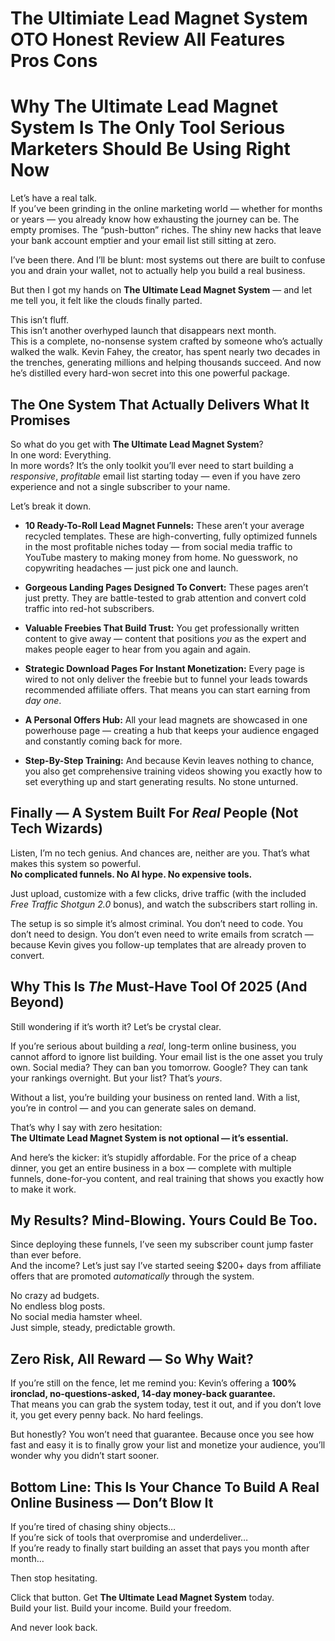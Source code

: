 # The Ultimiate Lead Magnet System OTO Honest Review All Features Pros Cons
<h1 class="" data-start="162" data-end="264">Why <strong data-start="168" data-end="203">The Ultimate Lead Magnet System</strong> Is The Only Tool Serious Marketers Should Be Using Right Now</h1>
<p class="" data-start="266" data-end="576">Let’s have a real talk.<br data-start="289" data-end="292" />If you’ve been grinding in the online marketing world — whether for months or years — you already know how exhausting the journey can be. The empty promises. The “push-button” riches. The shiny new hacks that leave your bank account emptier and your email list still sitting at zero.</p>
<p class="" data-start="578" data-end="732">I’ve been there. And I’ll be blunt: most systems out there are built to confuse you and drain your wallet, not to actually help you build a real business.</p>
<p class="" data-start="734" data-end="859">But then I got my hands on <strong data-start="761" data-end="796">The Ultimate Lead Magnet System</strong> — and let me tell you, it felt like the clouds finally parted.</p>
<p class="" data-start="861" data-end="1236">This isn’t fluff.<br data-start="878" data-end="881" />This isn’t another overhyped launch that disappears next month.<br data-start="944" data-end="947" />This is a complete, no-nonsense system crafted by someone who’s actually walked the walk. Kevin Fahey, the creator, has spent nearly two decades in the trenches, generating millions and helping thousands succeed. And now he’s distilled every hard-won secret into this one powerful package.</p>

<h2 class="" data-start="1238" data-end="1295">The One System That Actually Delivers What It Promises</h2>
<p class="" data-start="1297" data-end="1590">So what do you get with <strong data-start="1321" data-end="1356">The Ultimate Lead Magnet System</strong>?<br data-start="1357" data-end="1360" />In one word: Everything.<br data-start="1384" data-end="1387" />In more words? It’s the only toolkit you’ll ever need to start building a <em data-start="1461" data-end="1473">responsive</em>, <em data-start="1475" data-end="1487">profitable</em> email list starting today — even if you have zero experience and not a single subscriber to your name.</p>
<p class="" data-start="1592" data-end="1612">Let’s break it down.</p>

<ul data-start="1614" data-end="2912">
 	<li class="" data-start="1614" data-end="1931">
<p class="" data-start="1616" data-end="1931"><strong data-start="1616" data-end="1657">10 Ready-To-Roll Lead Magnet Funnels:</strong> These aren’t your average recycled templates. These are high-converting, fully optimized funnels in the most profitable niches today — from social media traffic to YouTube mastery to making money from home. No guesswork, no copywriting headaches — just pick one and launch.</p>
</li>
 	<li class="" data-start="1933" data-end="2106">
<p class="" data-start="1935" data-end="2106"><strong data-start="1935" data-end="1982">Gorgeous Landing Pages Designed To Convert:</strong> These pages aren’t just pretty. They are battle-tested to grab attention and convert cold traffic into red-hot subscribers.</p>
</li>
 	<li class="" data-start="2108" data-end="2303">
<p class="" data-start="2110" data-end="2303"><strong data-start="2110" data-end="2149">Valuable Freebies That Build Trust:</strong> You get professionally written content to give away — content that positions <em data-start="2227" data-end="2232">you</em> as the expert and makes people eager to hear from you again and again.</p>
</li>
 	<li class="" data-start="2305" data-end="2525">
<p class="" data-start="2307" data-end="2525"><strong data-start="2307" data-end="2361">Strategic Download Pages For Instant Monetization:</strong> Every page is wired to not only deliver the freebie but to funnel your leads towards recommended affiliate offers. That means you can start earning from <em data-start="2515" data-end="2524">day one</em>.</p>
</li>
 	<li class="" data-start="2527" data-end="2701">
<p class="" data-start="2529" data-end="2701"><strong data-start="2529" data-end="2555">A Personal Offers Hub:</strong> All your lead magnets are showcased in one powerhouse page — creating a hub that keeps your audience engaged and constantly coming back for more.</p>
</li>
 	<li class="" data-start="2703" data-end="2912">
<p class="" data-start="2705" data-end="2912"><strong data-start="2705" data-end="2731">Step-By-Step Training:</strong> And because Kevin leaves nothing to chance, you also get comprehensive training videos showing you exactly how to set everything up and start generating results. No stone unturned.</p>
</li>
</ul>
<h2 class="" data-start="2914" data-end="2978">Finally — A System Built For <em data-start="2946" data-end="2952">Real</em> People (Not Tech Wizards)</h2>
<p class="" data-start="2980" data-end="3148">Listen, I’m no tech genius. And chances are, neither are you. That’s what makes this system so powerful.<br data-start="3084" data-end="3087" /><strong data-start="3087" data-end="3146">No complicated funnels. No AI hype. No expensive tools.</strong></p>
<p class="" data-start="3150" data-end="3304">Just upload, customize with a few clicks, drive traffic (with the included <em data-start="3225" data-end="3251">Free Traffic Shotgun 2.0</em> bonus), and watch the subscribers start rolling in.</p>
<p class="" data-start="3306" data-end="3531">The setup is so simple it’s almost criminal. You don’t need to code. You don’t need to design. You don’t even need to write emails from scratch — because Kevin gives you follow-up templates that are already proven to convert.</p>

<h2 class="" data-start="3533" data-end="3589">Why This Is <em data-start="3548" data-end="3553">The</em> Must-Have Tool Of 2025 (And Beyond)</h2>
<p class="" data-start="3591" data-end="3648">Still wondering if it’s worth it? Let’s be crystal clear.</p>
<p class="" data-start="3650" data-end="3929">If you’re serious about building a <em data-start="3685" data-end="3691">real</em>, long-term online business, you cannot afford to ignore list building. Your email list is the one asset you truly own. Social media? They can ban you tomorrow. Google? They can tank your rankings overnight. But your list? That’s <em data-start="3921" data-end="3928">yours</em>.</p>
<p class="" data-start="3931" data-end="4063">Without a list, you’re building your business on rented land. With a list, you’re in control — and you can generate sales on demand.</p>
<p class="" data-start="4065" data-end="4175">That’s why I say with zero hesitation:<br data-start="4103" data-end="4106" /><strong data-start="4106" data-end="4175">The Ultimate Lead Magnet System is not optional — it’s essential.</strong></p>
<p class="" data-start="4177" data-end="4412">And here’s the kicker: it’s stupidly affordable. For the price of a cheap dinner, you get an entire business in a box — complete with multiple funnels, done-for-you content, and real training that shows you exactly how to make it work.</p>

<h2 class="" data-start="4414" data-end="4462">My Results? Mind-Blowing. Yours Could Be Too.</h2>
<p class="" data-start="4464" data-end="4694">Since deploying these funnels, I’ve seen my subscriber count jump faster than ever before.<br data-start="4554" data-end="4557" />And the income? Let’s just say I’ve started seeing $200+ days from affiliate offers that are promoted <em data-start="4659" data-end="4674">automatically</em> through the system.</p>
<p class="" data-start="4696" data-end="4817">No crazy ad budgets.<br data-start="4716" data-end="4719" />No endless blog posts.<br data-start="4741" data-end="4744" />No social media hamster wheel.<br data-start="4774" data-end="4777" />Just simple, steady, predictable growth.</p>

<h2 class="" data-start="4819" data-end="4858">Zero Risk, All Reward — So Why Wait?</h2>
<p class="" data-start="4860" data-end="5122">If you’re still on the fence, let me remind you: Kevin’s offering a <strong data-start="4928" data-end="4995">100% ironclad, no-questions-asked, 14-day money-back guarantee.</strong><br data-start="4995" data-end="4998" />That means you can grab the system today, test it out, and if you don’t love it, you get every penny back. No hard feelings.</p>
<p class="" data-start="5124" data-end="5310">But honestly? You won’t need that guarantee. Because once you see how fast and easy it is to finally grow your list and monetize your audience, you’ll wonder why you didn’t start sooner.</p>

<h2 class="" data-start="5312" data-end="5395">Bottom Line: This Is Your Chance To Build A Real Online Business — Don’t Blow It</h2>
<p class="" data-start="5397" data-end="5585">If you’re tired of chasing shiny objects…<br data-start="5438" data-end="5441" />If you’re sick of tools that overpromise and underdeliver…<br data-start="5499" data-end="5502" />If you’re ready to finally start building an asset that pays you month after month…</p>
<p class="" data-start="5587" data-end="5608">Then stop hesitating.</p>
<p class="" data-start="5610" data-end="5733">Click that button. Get <strong data-start="5633" data-end="5668">The Ultimate Lead Magnet System</strong> today.<br data-start="5675" data-end="5678" />Build your list. Build your income. Build your freedom.</p>
<p class="" data-start="5735" data-end="5755">And never look back.</p>
